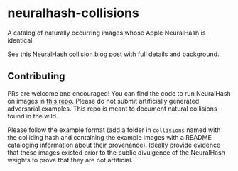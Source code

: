 # neuralhash-collisions
A catalog of naturally occurring images whose Apple NeuralHash is identical.

See this [NeuralHash collision blog post](https://blog.roboflow.com/nerualhash-collision/) with full details and background.

## Contributing

PRs are welcome and encouraged! You can find the code to run NeuralHash on images in 
[this repo](https://github.com/AsuharietYgvar/AppleNeuralHash2ONNX). 
Please do not submit artificially generated adversarial examples. This repo is meant to document 
natural collisions found in the wild.

Please follow the example format (add a folder in `collisions` named with the colliding hash and
containing the example images with a README cataloging information about their provenance). Ideally
provide evidence that these images existed prior to the public divulgence of the NeuralHash weights
to prove that they are not artificial.
